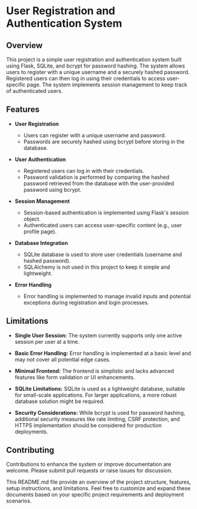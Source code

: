 # User Registration and Authentication System

## Overview

This project is a simple user registration and authentication system built using Flask, SQLite, and bcrypt for password hashing. The system allows users to register with a unique username and a securely hashed password. Registered users can then log in using their credentials to access user-specific page. The system implements session management to keep track of authenticated users.

## Features

- **User Registration**
  - Users can register with a unique username and password.
  - Passwords are securely hashed using bcrypt before storing in the database.

- **User Authentication**
  - Registered users can log in with their credentials.
  - Password validation is performed by comparing the hashed password retrieved from the database with the user-provided password using bcrypt.

- **Session Management**
  - Session-based authentication is implemented using Flask's session object.
  - Authenticated users can access user-specific content (e.g., user profile page).

- **Database Integration**
  - SQLite database is used to store user credentials (username and hashed password).
  - SQLAlchemy is not used in this project to keep it simple and lightweight.

- **Error Handling**
  - Error handling is implemented to manage invalid inputs and potential exceptions during registration and login processes.

## Limitations

- **Single User Session:**
  The system currently supports only one active session per user at a time.

- **Basic Error Handling:**
  Error handling is implemented at a basic level and may not cover all potential edge cases.

- **Minimal Frontend:**
  The frontend is simplistic and lacks advanced features like form validation or UI enhancements.

- **SQLite Limitations:**
  SQLite is used as a lightweight database, suitable for small-scale applications. For larger applications, a more robust database solution might be required.

- **Security Considerations:**
  While bcrypt is used for password hashing, additional security measures like rate limiting, CSRF protection, and HTTPS implementation should be considered for production deployments.

## Contributing
  Contributions to enhance the system or improve documentation are welcome. Please submit pull requests or raise issues for discussion.

This README.md file provide an overview of the project structure, features, setup instructions, and limitations. Feel free to customize and expand these documents based on your specific project requirements and deployment scenarios.

